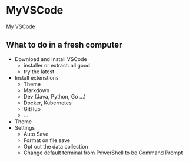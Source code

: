 # MyVSCode

My VSCode

## What to do in a fresh computer

- Download and Install VSCode
  - installer or extract: all good
  - try the latest
- Install extenstions
  - Theme
  - Markdown
  - Dev (Java, Python, Go ...)
  - Docker, Kubernetes
  - GitHub
  - ...
- Theme
- Settings
  - Auto Save
  - Format on file save
  - Opt out the data collection
  - Change default terminal from PowerShell to be Command Prompt
